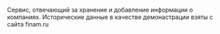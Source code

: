 Сервис, отвечающий за хранение и добавление информации о компаниях.
Исторические данные в качестве демонастрации взяты с сайта finam.ru